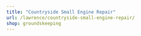 ```yaml
---
title: "Countryside Small Engine Repair"
url: /lawrence/countryside-small-engine-repair/
shop: groundskeeping
---
```

